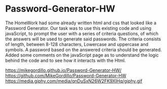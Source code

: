 # Password-Generator-HW
The HomeWork had some already written html and css
that looked like a Password Generator.
Our task was to use this existing code and using 
javaScript, to prompt the user with a series of criteria
questions, of which the answers will be used to generate said 
passwords. The criteria consists of length, between 8-128 characters,
Lowercase and uppercase and symbols. A password based on the answered
criteria should be generated.
Added some comments on the javaScript page as to understand the 
logic behind the code and to see how it interacts with the Html.


https://mikegordillo.github.io/Password-Generator-HW/
https://github.com/MikeGordillo/Password-Generator-HW
https://media.giphy.com/media/qnDuSxN26W2FK9XIHq/giphy.gif
